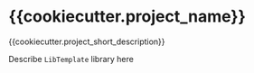 # {{cookiecutter.project_name}}

{{cookiecutter.project_short_description}}

Describe `LibTemplate` library here

